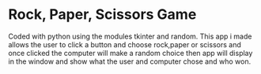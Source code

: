 # Rock, Paper, Scissors Game

Coded with python using the modules tkinter and random. This app i made allows the user to click a button and choose rock,paper or scissors and once clicked the computer will make a random choice then app will display in the window and show what the user and computer chose and who won.
